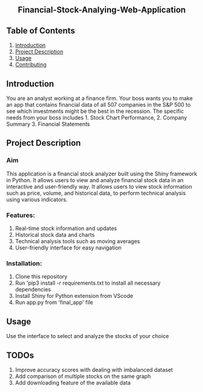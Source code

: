<center><h2>Financial-Stock-Analying-Web-Application</h2></center>

<h2>Table of Contents </h2>

1. <a href="#introduction">Introduction</a> 
2. <a href="#project">Project Description</a> 
3. <a href="#Usage">Usage</a> 
4. <a href="#Contributing">Contributing</a> 
  
<h2 id="introduction">Introduction </h2>
<p>You are an analyst working at a finance firm. Your boss wants you to make an app that contains financial data of all 507 companies in the S&P 500 to see which investments might be the best in the recession. The specific needs from your boss includes 1. Stock Chart Performance, 2. Company Summary 3. Financial Statements<p>

<h2 id="project">Project Description </h2>

### Aim
This application is a financial stock analyzer built using the Shiny framework in Python. It allows users to view and analyze financial stock data in an interactive and user-friendly way. It allows users to view stock information such as price, volume, and historical data, to perform technical analysis using various indicators.

### Features:
1. Real-time stock information and updates
2. Historical stock data and charts
3. Technical analysis tools such as moving averages 
4. User-friendly interface for easy navigation

### Installation:
1. Clone this repository 
2. Run 'pip3 install -r requirements.txt to install all necessary dependencies
3. Install Shiny for Python extension from VScode
4. Run app.py from 'final_app' file

<h2 id="Usage">Usage </h2>

Use the interface to select and analyze the stocks of your choice

<h2 id="todo">TODOs </h2>

1. Improve accuracy scores with dealing with imbalanced dataset
2. Add comparison of multiple stocks on the same graph
3. Add downloading feature of the available data






